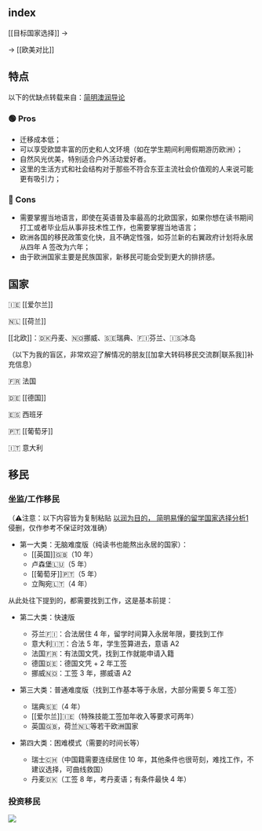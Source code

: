 
## index

[[目标国家选择]] ->

-> [[欧美对比]]

## 特点

以下的优缺点转载来自：[简明澳润导论](https://radical-war-cdf.notion.site/cac7b5c4329c4ef7bcec1d5da4ec6457)

### 🟢 Pros

- 迁移成本低；
- 可以享受欧盟丰富的历史和人文环境（如在学生期间利用假期游历欧洲）；
- 自然风光优美，特别适合户外活动爱好者。
- 这里的生活方式和社会结构对于那些不符合东亚主流社会价值观的人来说可能更有吸引力；

### 🔴 Cons
-   需要掌握当地语言，即使在英语普及率最高的北欧国家，如果你想在读书期间打工或者毕业后从事非技术性工作，也需要掌握当地语言；
- 欧洲各国的移民政策变化快，且不确定性强，如芬兰新的右翼政府计划将永居从四年 A 签改为六年；
- 由于欧洲国家主要是民族国家，新移民可能会受到更大的排挤感。

## 国家

🇮🇪 [[爱尔兰]]

🇳🇱 [[荷兰]]

[[北欧]]：🇩🇰丹麦、🇳🇴挪威、🇸🇪瑞典、🇫🇮芬兰、🇮🇸冰岛


（以下为我的盲区，非常欢迎了解情况的朋友[[加拿大转码移民交流群|联系我]]补充信息）

🇫🇷 法国

🇩🇪 [[德国]]

🇪🇸 西班牙

🇵🇹 [[葡萄牙]]

🇮🇹 意大利

## 移民

### 坐监/工作移民

（⚠️注意：以下内容皆为复制粘贴 [以润为目的， 简明易懂的留学国家选择分析1](http://xhslink.com/QQyFar) 侵删，仅作参考不保证时效准确）

- 第一大类：无脑难度版（纯读书也能熬出永居的国家）：  
	- [[英国]]🇬🇧（10 年）
	- 卢森堡🇱🇺（5 年）  
	- [[葡萄牙]]🇵🇹（5 年）
	- 立陶宛🇱🇹（4 年）  
  
从此处往下提到的，都需要找到工作，这是基本前提：

- 第二大类：快速版  
	- 芬兰🇫🇮：合法居住 4 年，留学时间算入永居年限，要找到工作
	- 意大利🇮🇹：合法 5 年，学生签算进去，意语 A2
	- 法国🇫🇷：有法国文凭，找到工作就能申请入籍  
	- 德国🇩🇪：德国文凭 + 2 年工签  
	- 挪威🇳🇴：工签 3 年，挪威语 A2  
  
- 第三大类：普通难度版（找到工作基本等于永居，大部分需要 5 年工签）  
	- 瑞典🇸🇪（4 年）
	- [[爱尔兰]]🇮🇪（特殊技能工签加年收入等要求可两年）
	- 英国🇬🇧，荷兰🇳🇱等若干欧洲国家  
  
- 第四大类：困难模式（需要的时间长等）  
	- 瑞士🇨🇭（中国籍需要连续居住 10 年，其他条件也很苛刻，难找工作，不建议选择，可曲线救国）  
	- 丹麦🇩🇰（工签 8 年，考丹麦语；有条件最快 4 年）  
  

### 投资移民

![](https://picture-guan.oss-cn-hangzhou.aliyuncs.com/IMG_2266.JPG)
